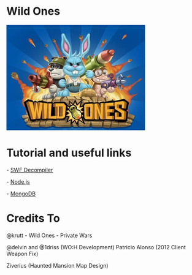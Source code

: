 # Wild Ones

![alt text](Wild_Ones_Playdom.jpg)

# Tutorial and useful links
<p>- <a href="https://github.com/jindrapetrik/jpexs-decompiler">SWF Decompiler</a></p>
<p>- <a href="http://nodejs.org/">Node.js</a></p>
<p>- <a href="https://www.mongodb.com/download-center?jmp=nav#community">MongoDB</a></p>

# Credits To
@krutt - Wild Ones - Private Wars<p>
@delvin and @1driss (WO:H Development)
Patricio Alonso (2012 Client Weapon Fix)<p>
Ziverius (Haunted Mansion Map Design)

